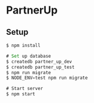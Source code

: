 # PartnerUp

## Setup

```js
$ npm install

# Set up database
$ createdb partner_up_dev
$ createdb partner_up_test
$ npm run migrate
$ NODE_ENV=test npm run migrate

# Start server
$ npm start
```
